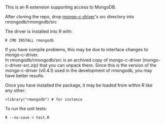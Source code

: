 This is an R extension supporting access to MongoDB.

After cloning the repo, drop [mongo-c-driver](http://github.com/mongodb/mongo-c-driver)'s src directory into rmongodb/rmongodb/src

The driver is installed into R with:

`R CMD INSTALL rmongodb`

If you have compile problems, this may be due to interface changes to mongo-c-driver.  
In rmongodb/rmongodb/src is an archived copy of mongo-c-driver (mongo-c-driver-src.zip)
that you can unpack there.  Since this is the version of the mongo-c-driver (v0.4.1) 
used in the development of rmongodb, you may have better results.

Once you have installed the package, it may be loaded from within R like any other:

`>library("rmongodb") # for instance`

To run the unit tests:

`R --no-save < test.R`


